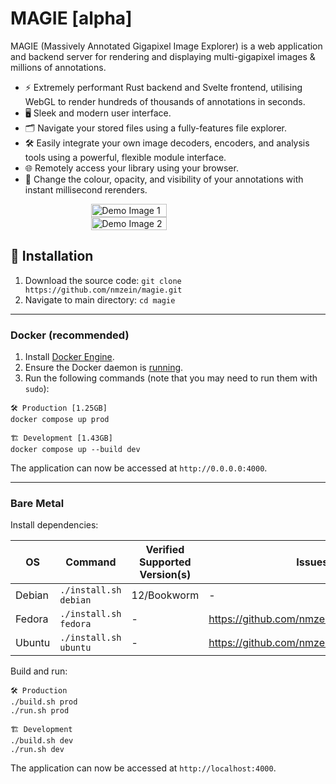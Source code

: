# MAGIE [alpha]

MAGIE (Massively Annotated Gigapixel Image Explorer) is a web application and backend server for rendering and displaying multi-gigapixel images & millions of annotations.

- ⚡️ Extremely performant Rust backend and Svelte frontend, utilising WebGL to render hundreds of thousands of annotations in seconds.
- 🖥️ Sleek and modern user interface.
- 🗂️ Navigate your stored files using a fully-features file explorer.
- 🛠️ Easily integrate your own image decoders, encoders, and analysis tools using a powerful, flexible module interface.
- 🌐 Remotely access your library using your browser.
- 🎨 Change the colour, opacity, and visibility of your annotations with instant millisecond rerenders.

<div style="display: flex; flex-direction: column; align-items: center; justify-content: center;">
    <img width="49%" src="https://github.com/nmzein/magie/assets/67694622/694a43dd-fd48-416d-b036-fed7210d031f" alt="Demo Image 1" />
    <img width="49%" src="https://github.com/nmzein/magie/assets/67694622/102ab83d-ee10-4a21-b511-a598ac55cc50" alt="Demo Image 2" />
</div>

## 💽 Installation

1. Download the source code: `git clone https://github.com/nmzein/magie.git`
2. Navigate to main directory: `cd magie`

---

### Docker (recommended)

1. Install [Docker Engine](https://docs.docker.com/engine/install/).
2. Ensure the Docker daemon is [running](https://docs.docker.com/config/daemon/start/).
3. Run the following commands (note that you may need to run them with `sudo`):

```
🛠️ Production [1.25GB]
docker compose up prod

🏗️ Development [1.43GB]
docker compose up --build dev
```

The application can now be accessed at `http://0.0.0.0:4000`.

---

### Bare Metal

Install dependencies:

| OS     | Command               | Verified Supported Version(s) | Issues                                    |
| ------ | --------------------- | ----------------------------- | ----------------------------------------- |
| Debian | `./install.sh debian` | 12/Bookworm                   | -                                         |
| Fedora | `./install.sh fedora` | -                             | https://github.com/nmzein/magie/issues/13 |
| Ubuntu | `./install.sh ubuntu` | -                             | https://github.com/nmzein/magie/issues/13 |

Build and run:

```
🛠️ Production
./build.sh prod
./run.sh prod

🏗️ Development
./build.sh dev
./run.sh dev
```

The application can now be accessed at `http://localhost:4000`.

